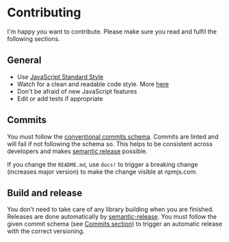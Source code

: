 # Contributing

I'm happy you want to contribute. Please make sure you read and fulfil the following sections.

## General

- Use [JavaScript Standard Style](https://standardjs.com/)
- Watch for a clean and readable code style. More [here](https://medium.com/javascript-scene/elements-of-javascript-style-caa8821cb99f)
- Don't be afraid of new JavaScript features
- Edit or add tests if appropriate

## Commits

You must follow the [conventional commits schema](https://github.com/conventional-changelog/commitlint/tree/master/@commitlint/config-conventional). Commits are linted and will fail if not following the schema so. This helps to be consistent across developers and makes [semantic release](https://github.com/semantic-release/semantic-release) possible.

If you change the `README.md`, use `docs!` to trigger a breaking change (increases major version) to make the change visible at npmjs.com.

## Build and release

You don't need to take care of any library building when you are finished. Releases are done automatically by [semantic-release](https://github.com/semantic-release/semantic-release). You must follow the given commit schema (see [Commits section](#commits)) to trigger an automatic release with the correct versioning.
